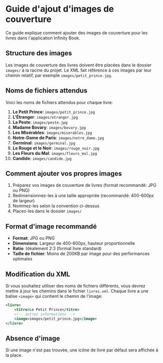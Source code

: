 # Guide d'ajout d'images de couverture

Ce guide explique comment ajouter des images de couverture pour les livres dans l'application Infinity Book.

## Structure des images

Les images de couverture des livres doivent être placées dans le dossier `images/` à la racine du projet. Le XML fait référence à ces images par leur chemin relatif, par exemple `images/petit_prince.jpg`.

## Noms de fichiers attendus

Voici les noms de fichiers attendus pour chaque livre:

1. **Le Petit Prince**: `images/petit_prince.jpg`
2. **L'Étranger**: `images/etranger.jpg`
3. **La Peste**: `images/peste.jpg`
4. **Madame Bovary**: `images/bovary.jpg`
5. **Les Misérables**: `images/miserables.jpg`
6. **Notre-Dame de Paris**: `images/notre_dame.jpg`
7. **Germinal**: `images/germinal.jpg`
8. **Le Rouge et le Noir**: `images/rouge_noir.jpg`
9. **Les Fleurs du Mal**: `images/fleurs_mal.jpg`
10. **Candide**: `images/candide.jpg`

## Comment ajouter vos propres images

1. Préparez vos images de couverture de livres (format recommandé: JPG ou PNG)
2. Redimensionnez-les à une taille appropriée (recommandé: 400-600px de largeur)
3. Nommez-les selon la convention ci-dessus
4. Placez-les dans le dossier `images/`

## Format d'image recommandé

- **Format**: JPG ou PNG
- **Dimensions**: Largeur de 400-600px, hauteur proportionnelle
- **Ratio**: Idéalement 2:3 (format livre standard)
- **Taille de fichier**: Moins de 200KB par image pour des performances optimales

## Modification du XML

Si vous souhaitez utiliser des noms de fichiers différents, vous devrez mettre à jour les chemins dans le fichier `livres.xml`. Chaque livre a une balise `<image>` qui contient le chemin de l'image:

```xml
<livre>
    <titre>Le Petit Prince</titre>
    <!-- autres informations -->
    <image>images/petit_prince.jpg</image>
</livre>
```

## Absence d'image

Si une image n'est pas trouvée, une icône de livre par défaut sera affichée à la place.
